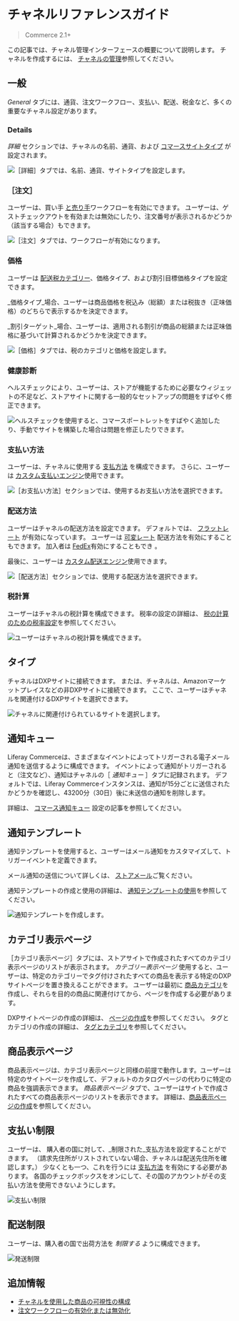 # チャネルリファレンスガイド

> Commerce 2.1+

この記事では、チャネル管理インターフェースの概要について説明します。 チャネルを作成するには、 [チャネルの管理](./managing-channels.md)参照してください。

## 一般

_General_ タブには、通貨、注文ワークフロー、支払い、配送、税金など、多くの重要なチャネル設定があります。

### Details

_詳細_ セクションでは、チャネルの名前、通貨、および [コマースサイトタイプ](../../../starting-a-store/sites-and-site-types.md) が設定されます。

![［詳細］タブでは、名前、通貨、サイトタイプを設定します。](./channels-reference-guide/images/01.png)

### ［注文］

ユーザーは、買い手 [と売り手](../../../orders-and-fulfillment/order-workflows/introduction-to-order-workflows.md)ワークフローを有効にできます。 ユーザーは、ゲストチェックアウトを有効または無効にしたり、注文番号が表示されるかどうか（該当する場合）もできます。

![［注文］タブでは、ワークフローが有効になります。](./channels-reference-guide/images/02.png)

### 価格

ユーザーは [配送税カテゴリー](../../../store-administration/configuring-taxes/creating-tax-categories.md)、価格タイプ、および割引目標価格タイプを設定できます。

_価格タイプ_場合、ユーザーは商品価格を税込み（総額）または税抜き（正味価格）のどちらで表示するかを決定できます。

_割引ターゲット_場合、ユーザーは、適用される割引が商品の総額または正味価格に基づいて計算されるかどうかを決定できます。

![［価格］タブでは、税のカテゴリと価格を設定します。](./channels-reference-guide/images/03.png)

### 健康診断

ヘルスチェックにより、ユーザーは、ストアが機能するために必要なウィジェットの不足など、ストアサイトに関する一般的なセットアップの問題をすばやく修正できます。

![ヘルスチェックを使用すると、コマースポートレットをすばやく追加したり、手動でサイトを構築した場合は問題を修正したりできます。](./channels-reference-guide/images/04.png)

### 支払い方法

ユーザーは、チャネルに使用する [支払方法](../../../store-administration/configuring-payment-methods/managing-payment-methods.md) を構成できます。 さらに、ユーザーは [カスタム支払いエンジン](../../../developer-guide/implementing-a-new-payment-method.md)使用できます。

![［お支払い方法］セクションでは、使用するお支払い方法を選択できます。](./channels-reference-guide/images/05.png)

### 配送方法

ユーザーはチャネルの配送方法を設定できます。 デフォルトでは、 [フラットレート](../../../store-administration/configuring-shipping-methods/using-the-flat-rate-shipping-method.md) が有効になっています。 ユーザーは [可変レート](../../../store-administration/configuring-shipping-methods/using-the-variable-rate-shipping-method.md) 配送方法を有効にすることもできます。 加入者は [FedEx](../../../store-administration/configuring-shipping-methods/using-the-fedex-shipping-method.md)有効にすることもでき
 。</p> 

最後に、ユーザーは [カスタム配送エンジン](../../../developer-guide/implementing-a-new-shipping-engine.md)使用できます。

![［配送方法］セクションでは、使用する配送方法を選択できます。](./channels-reference-guide/images/06.png)



### 税計算

ユーザーはチャネルの税計算を構成できます。 税率の設定の詳細は、 [税の計算のための税率設定](../../store-administration/configuring-taxes/setting-rates-for-tax-calculations.md)を参照してください。

![ユーザーはチャネルの税計算を構成できます。](./channels-reference-guide/images/07.png)



## タイプ

チャネルはDXPサイトに接続できます。 または、チャネルは、Amazonマーケットプレイスなどの非DXPサイトに接続できます。 ここで、ユーザーはチャネルを関連付けるDXPサイトを選択できます。

![チャネルに関連付けられているサイトを選択します。](./channels-reference-guide/images/10.png)



## 通知キュー

Liferay Commerceは、さまざまなイベントによってトリガーされる電子メール通知を送信するように構成できます。 イベントによって通知がトリガーされると（注文など）、通知はチャネルの［ _通知キュー_ ］タブに記録されます。 デフォルトでは、Liferay Commerceインスタンスは、通知が15分ごとに送信されたかどうかを確認し、43200分（30日）後に未送信の通知を削除します。

詳細は、 [コマース通知キュー](../../../store-administration/sending-emails/configuring-the-commerce-notification-queue.md) 設定の記事を参照してください。



## 通知テンプレート

通知テンプレートを使用すると、ユーザーはメール通知をカスタマイズして、トリガーイベントを定義できます。

メール通知の送信について詳しくは、 [ストアメール](../../../store-administration/sending-emails/store-emails.md)ご覧ください。

通知テンプレートの作成と使用の詳細は、 [通知テンプレートの使用](../../../store-administration/sending-emails/using-notification-templates.md)を参照してください。

![通知テンプレートを作成します。](./channels-reference-guide/images/11.png)



## カテゴリ表示ページ

［カテゴリ表示ページ］タブには、ストアサイトで作成されたすべてのカテゴリ表示ページのリストが表示されます。 _カテゴリー表示ページ_ 使用すると、ユーザーは、特定のカテゴリーでタグ付けされたすべての商品を表示する特定のDXPサイトページを置き換えることができます。 ユーザーは最初に [商品カテゴリ](../../managing-a-catalog/creating-and-managing-products/products/organizing-your-catalog-with-product-categories.md)を作成し、それらを目的の商品に関連付けてから、ページを作成する必要があります。

DXPサイトページの作成の詳細は、 [ページの作成](https://learn.liferay.com/dxp/latest/en/site-building/creating_pages.html)を参照してください。 タグとカテゴリの作成の詳細は、 [タグとカテゴリ](https://learn.liferay.com/dxp/latest/en/content-authoring-and-management/tags_and_categories.html)を参照してください。



## 商品表示ページ

商品表示ページは、カテゴリ表示ページと同様の前提で動作します。ユーザーは特定のサイトページを作成して、デフォルトのカタログページの代わりに特定の商品を強調表示できます。 _商品表示ページ_ タブで、ユーザーはサイトで作成されたすべての商品表示ページのリストを表示できます。 詳細は、[商品表示ページの作成](../../creating-store-content/creating-product-display-pages.md)を参照してください。



## 支払い制限

ユーザーは、 購入者の国に対して、_制限された_支払方法を設定することができます。 （請求先住所がリストされていない場合、チャネルは配送先住所を確認します。） 少なくとも一つ、これを行うには [支払方法](../../../store-administration/configuring-payment-methods/managing-payment-methods.md) を有効にする必要があります。 各国のチェックボックスをオンにして、その国のアカウントがその支払い方法を使用できないようにします。

![支払い制限](./channels-reference-guide/images/08.png)



## 配送制限

ユーザーは、購入者の国で出荷方法を _制限する_ ように構成できます。

![発送制限](./channels-reference-guide/images/09.png)

<!--
## Punch Out

Users can manage their Punch Out procurement systems from here. Purchasing the additional Liferay Commerce Connector to PunchOut2Go ("PunchOut2Go Connector") is required. See [Liferay Commerce Connector to PunchOut2Go]() for more information.

-->



## 追加情報

* [チャネルを使用した商品の可視性の構成](./configuring-product-visibility-using-channels.md)
* [注文ワークフローの有効化または無効化](../../../orders-and-fulfillment/order-workflows/enabling-or-disabling-order-workflows.md)
